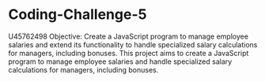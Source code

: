 # Coding-Challenge-5
U45762498
Objective: Create a JavaScript program to manage employee salaries and extend its functionality to handle specialized salary calculations for managers, including bonuses.
This project aims to create a JavaScript program to manage employee salaries and handle specialized salary calculations for managers, including bonuses.
